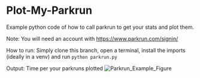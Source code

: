 # Plot-My-Parkrun
Example python code of how to call parkrun to get your stats and plot them.

Note:
You will need an account with https://www.parkrun.com/signin/ 

How to run:
Simply clone this branch, open a terminal, install the imports (ideally in a venv) and run `python parkrun.py`

Output: Time per your parkruns plotted
![Parkrun_Example_Figure](https://github.com/user-attachments/assets/86d4ea54-27a9-4b89-868b-2a2cd63a4dae)
